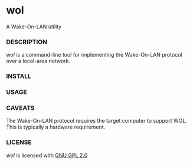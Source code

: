 # wol

A Wake-On-LAN utility

### DESCRIPTION

_wol_ is a command-line tool for implementing the Wake-On-LAN protocol over a local-area network.

### INSTALL

### USAGE

### CAVEATS

The Wake-On-LAN protocol requires the target computer to support WOL. This is typically a hardware requirement.

### LICENSE

_wol_ is licensed with [GNU GPL 2.0][1]

[1]:http://www.gnu.org/gpl/2.0.txt
